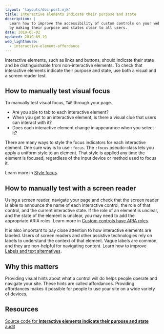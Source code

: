 ```yaml
---
layout: 'layouts/doc-post.njk'
title: Interactive elements indicate their purpose and state
description: |
  Learn how to improve the accessibility of custom controls on your web page
  by making their purpose and states clear to all users.
date: 2019-05-02
updated: 2019-09-19
web_lighthouse:
  - interactive-element-affordance
---
```


Interactive elements, such as links and buttons,
should indicate their state and be distinguishable from non-interactive elements.
To check that interactive elements indicate their purpose and state,
use both a visual and a screen reader test.

## How to manually test visual focus

To manually test visual focus,
`TAB` through your page.

- Are you able to tab to each interactive element?
- When you get to an interactive element, is there a visual clue that users can interact with it?
- Does each interactive element change in appearance when you select it?

There are many ways to style the focus indicators for each interactive element.
One sure way is to use `:focus`.
The `:focus` pseudo-class lets you apply a uniform style to an element.
That style is applied any time the element is focused,
regardless of the input device or method used to focus it.

Learn more in [Style focus](https://web.dev/style-focus/).

## How to manually test with a screen reader

Using a screen reader,
navigate your page and check that the screen reader is able
to announce the name of each interactive control,
the role of that control, and the current interactive state.
If the role of an element is unclear, and the state of the element is unclear,
you may need to add the appropriate ARIA roles.
Learn more in [Custom controls have ARIA roles](/docs/lighthouse/accessibility/custom-control-roles/).

It is also important to pay close attention to how interactive elements are labeled.
Users of screen readers and other assistive technologies
rely on labels to understand the context of that element.
Vague labels are common,
and they are non-helpful for navigating content.
Learn how to improve [Labels and text alternatives](https://web.dev/labels-and-text-alternatives/).

## Why this matters

Providing visual hints about what a control will do
helps people operate and navigate your site.
These hints are called affordances.
Providing affordances makes it possible for people to use your site on a wide variety of devices.

## Resources

[Source code for **Interactive elements indicate their purpose and state** audit](https://github.com/GoogleChrome/lighthouse/blob/master/core/audits/accessibility/manual/interactive-element-affordance.js)
